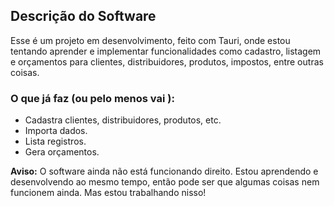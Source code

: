 ## Descrição do Software

Esse é um projeto em desenvolvimento, feito com Tauri, onde estou tentando aprender e implementar funcionalidades como cadastro, listagem e orçamentos para clientes, distribuidores, produtos, impostos, entre outras coisas.

### O que já faz (ou pelo menos vai ):
- Cadastra clientes, distribuidores, produtos, etc.
- Importa dados.
- Lista registros.
- Gera orçamentos.

**Aviso:** O software ainda não está funcionando direito. Estou aprendendo e desenvolvendo ao mesmo tempo, então pode ser que algumas coisas nem funcionem ainda. Mas estou trabalhando nisso!
